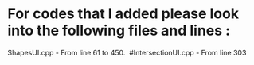 ﻿# For codes that I added please look into the following files and lines :
﻿ShapesUI.cpp - From line 61 to 450.
﻿
﻿#IntersectionUI.cpp - From line 303 
